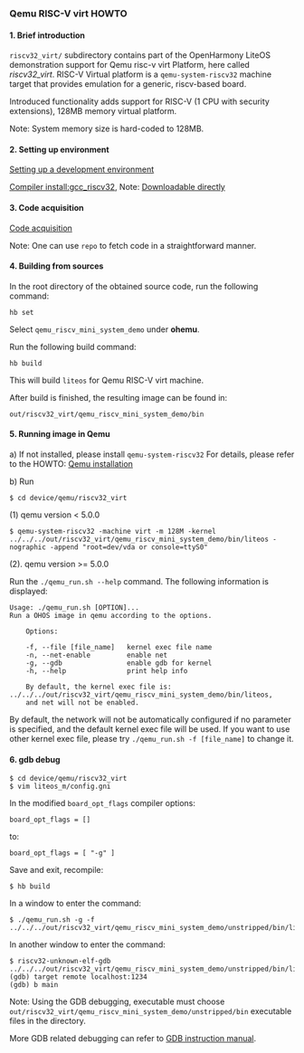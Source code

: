 ### Qemu RISC-V virt HOWTO

#### 1. Brief introduction
`riscv32_virt/` subdirectory contains part of the OpenHarmony LiteOS demonstration support for Qemu risc-v virt Platform,
here called *riscv32_virt*.
RISC-V Virtual platform is a `qemu-system-riscv32` machine target that provides emulation
for a generic, riscv-based board.

Introduced functionality adds support for RISC-V (1 CPU with security extensions), 128MB memory virtual platform.

Note: System memory size is hard-coded to 128MB.

#### 2. Setting up environment

[Setting up a development environment](https://gitee.com/openharmony/docs/blob/HEAD/en/device-dev/quick-start/quickstart-lite-env-setup.md)

[Compiler install:gcc_riscv32](https://gitee.com/openharmony/docs/blob/HEAD/en/device-dev/quick-start/quickstart-lite-steps-hi3861-setting.md#section34435451256),
Note: [Downloadable directly](https://repo.huaweicloud.com/harmonyos/compiler/gcc_riscv32/7.3.0/linux/gcc_riscv32-linux-7.3.0.tar.gz)

#### 3. Code acquisition

[Code acquisition](https://gitee.com/openharmony/docs/blob/HEAD/en/device-dev/get-code/sourcecode-acquire.md)

Note: One can use `repo` to fetch code in a straightforward manner.

#### 4. Building from sources

In the root directory of the obtained source code, run the following command:

```
hb set
```

Select `qemu_riscv_mini_system_demo` under **ohemu**.

Run the following build command:

```
hb build
```

This will build `liteos` for Qemu RISC-V virt machine.

After build is finished, the resulting image can be found in:
```
out/riscv32_virt/qemu_riscv_mini_system_demo/bin
```

#### 5. Running image in Qemu

a) If not installed, please install `qemu-system-riscv32`
For details, please refer to the HOWTO: [Qemu installation](https://gitee.com/openharmony/device_qemu/blob/HEAD/README.md)

b) Run

```
$ cd device/qemu/riscv32_virt

```

(1) qemu version < 5.0.0

```
$ qemu-system-riscv32 -machine virt -m 128M -kernel ../../../out/riscv32_virt/qemu_riscv_mini_system_demo/bin/liteos -nographic -append "root=dev/vda or console=ttyS0"
```

(2). qemu version >= 5.0.0

Run the `./qemu_run.sh --help` command. The following information is displayed:

```
Usage: ./qemu_run.sh [OPTION]...
Run a OHOS image in qemu according to the options.

    Options:

    -f, --file [file_name]   kernel exec file name
    -n, --net-enable         enable net
    -g, --gdb                enable gdb for kernel
    -h, --help               print help info

    By default, the kernel exec file is: ../../../out/riscv32_virt/qemu_riscv_mini_system_demo/bin/liteos, 
    and net will not be enabled.
```
By default, the network will not be automatically configured if no parameter is specified, and the default kernel exec file will be used.
If you want to use other kernel exec file, please try `./qemu_run.sh -f [file_name]` to change it.

#### 6. gdb debug

```
$ cd device/qemu/riscv32_virt
$ vim liteos_m/config.gni
```

In the modified `board_opt_flags` compiler options:

```
board_opt_flags = []
```

to:

```
board_opt_flags = [ "-g" ]
```

Save and exit, recompile:

```
$ hb build
```

In a window to enter the command:

```
$ ./qemu_run.sh -g -f ../../../out/riscv32_virt/qemu_riscv_mini_system_demo/unstripped/bin/liteos
```

In another window to enter the command:

```
$ riscv32-unknown-elf-gdb ../../../out/riscv32_virt/qemu_riscv_mini_system_demo/unstripped/bin/liteos
(gdb) target remote localhost:1234
(gdb) b main
```

Note: Using the GDB debugging, executable must choose `out/riscv32_virt/qemu_riscv_mini_system_demo/unstripped/bin` executable files in the
directory.

More GDB related debugging can refer to [GDB instruction manual](https://sourceware.org/gdb/current/onlinedocs/gdb).
